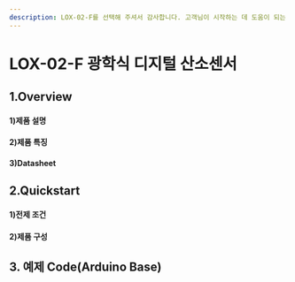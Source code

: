 ```yaml
---
description: LOX-02-F를 선택해 주셔서 감사합니다. 고객님이 시작하는 데 도움이 되는 모든 문서를 제공하였습니다📜
---
```


# LOX-02-F 광학식 디지털 산소센서

## 1.Overview

#### 1)제품 설명

#### 2)제품 특징

#### 3)Datasheet

## 2.Quickstart

#### 1)전제 조건

#### 2)제품 구성

## 3. 예제 Code(Arduino Base)
